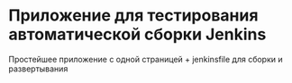 # Приложение для тестирования автоматической сборки Jenkins
Простейшее приложение с одной страницей + jenkinsfile для сборки и развертывания
